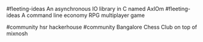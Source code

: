 #fleeting-ideas An asynchronous IO library in C named AxIOm
#fleeting-ideas A command line economy RPG multiplayer game

#community hsr hackerhouse
#community Bangalore Chess Club on top of mixnosh